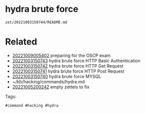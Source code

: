 # hydra brute force

` zet/20221003150744/README.md `

# Related

- [20221009005402](/zet/20221009005402/README.md) preparing for the OSCP exam
- [20221003150743](/zet/20221003150743/README.md) hydra brute force HTTP Basic Authentication
- [20221003150742](/zet/20221003150742/README.md) hydra brute force HTTP Get Request
- [20221003150741](/zet/20221003150741/README.md) hydra brute force HTTP Post Request
- [20221003150740](/zet/20221003150740/README.md) hydra brute force MYSQL
- ~/kb/hacking/commands/hydra.md
- [20221005200242](/zet/20221005200242/README.md) empty zettels to fix

Tags:

    #command #hacking #hydra 
